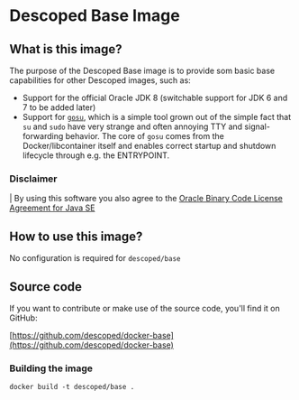 # Descoped Base Image

## What is this image?

The purpose of the Descoped Base image is to provide som basic base capabilities for other Descoped images, such as:

* Support for the official Oracle JDK 8 (switchable support for JDK 6 and 7 to be added later)
* Support for [`gosu`](https://github.com/tianon/gosu/blob/master/README.md), which is a simple tool grown out of the simple fact that `su` and `sudo` have very strange and often annoying TTY and signal-forwarding behavior. The core of `gosu` comes from the Docker/libcontainer itself and enables correct startup and shutdown lifecycle through e.g. the ENTRYPOINT.

### Disclaimer

| By using this software you also agree to the [Oracle Binary Code License Agreement for Java SE](http://www.oracle.com/technetwork/java/javase/terms/license/index.html)

## How to use this image?

No configuration is required for `descoped/base`

## Source code

If you want to contribute or make use of the source code, you'll find it on GitHub:
 
[https://github.com/descoped/docker-base](https://github.com/descoped/docker-base)

### Building the image

```
docker build -t descoped/base .
```
